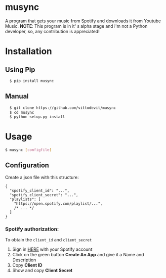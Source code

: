 # musync
A program that gets your music from Spotify and downloads it from Youtube Music.
**NOTE**: This program is in it' s alpha stage and i'm not a Python developer, so, any contribution is appreciated!

# Installation
## Using Pip
```bash
  $ pip install musync
```
## Manual
```bash
  $ git clone https://github.com/vittodevit/musync
  $ cd musync
  $ python setup.py install
```
# Usage
```bash
$ musync [configfile]
```
## Configuration
Create a json file with this structure:
```json5
{
  "spotify_client_id": "...",
  "spotify_client_secret": "...",
  "playlists": [
    "https://open.spotify.com/playlist/...",
    /* ... */
  ]
}
```

### Spotify authorization:
To obtain the `client_id` and `client_secret`
1. Sign in [HERE](https://developer.spotify.com/dashboard/applications) with your Spotify account
2. Click on the green button **Create An App** and give it a Name and Description
3. Copy **Client ID**
4. Show and copy **Client Secret**